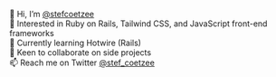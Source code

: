 👋 Hi, I’m [@stefcoetzee](https://github.com/stefcoetzee) <br>
👀 Interested in Ruby on Rails, Tailwind CSS, and JavaScript front-end frameworks<br>
🌱 Currently learning Hotwire (Rails)<br>
🤝 Keen to collaborate on side projects<br>
📫 Reach me on Twitter [@stef_coetzee](https://twitter.com/stef_coetzee)<br>

<!---
stefcoetzee/stefcoetzee is a ✨ special ✨ repository because its `README.md` (this file) appears on your GitHub profile.
You can click the Preview link to take a look at your changes.
--->
